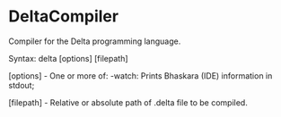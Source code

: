 # DeltaCompiler
Compiler for the Delta programming language.

Syntax: delta [options] [filepath]

[options] - One or more of:
-watch: Prints Bhaskara (IDE) information in stdout;

[filepath] - Relative or absolute path of .delta file to be compiled.
